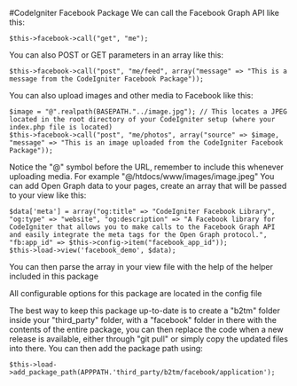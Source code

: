 #CodeIgniter Facebook Package
We can call the Facebook Graph API like this:

	$this->facebook->call("get", "me");
You can also POST or GET parameters in an array like this:

	$this->facebook->call("post", "me/feed", array("message" => "This is a message from the CodeIgniter Facebook Package"));
You can also upload images and other media to Facebook like this:

	$image = "@".realpath(BASEPATH."../image.jpg"); // This locates a JPEG located in the root directory of your CodeIgniter setup (where your index.php file is located) 
	$this->facebook->call("post", "me/photos", array("source" => $image, "message" => "This is an image uploaded from the CodeIgniter Facebook Package"));
Notice the "@" symbol before the URL, remember to include this whenever uploading media. For example "@/htdocs/www/images/image.jpeg"
You can add Open Graph data to your pages, create an array that will be passed to your view like this:

	$data['meta'] = array("og:title" => "CodeIgniter Facebook Library", "og:type" => "website", "og:description" => "A Facebook library for CodeIgniter that allows you to make calls to the Facebook Graph API and easily integrate the meta tags for the Open Graph protocol.", "fb:app_id" => $this->config->item("facebook_app_id")); 
	$this->load->view('facebook_demo', $data);
You can then parse the array in your view file with the help of the helper included in this package

<?=facebook_meta($meta)?>
All configurable options for this package are located in the config file

The best way to keep this package up-to-date is to create a "b2tm" folder inside your "third_party" folder, with a "facebook" folder in there with the contents of the entire package, you can then replace the code when a new release is available, either through "git pull" or simply copy the updated files into there. You can then add the package path using:

	$this->load->add_package_path(APPPATH.'third_party/b2tm/facebook/application');
